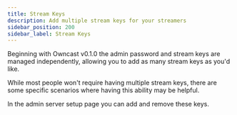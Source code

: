 ```yaml
---
title: Stream Keys
description: Add multiple stream keys for your streamers
sidebar_position: 200
sidebar_label: Stream Keys
---
```


Beginning with Owncast v0.1.0 the admin password and stream keys are managed independently, allowing you to add as many stream keys as you'd like.

While most people won't require having multiple stream keys, there are some specific scenarios where having this ability may be helpful.

In the admin server setup page you can add and remove these keys.
